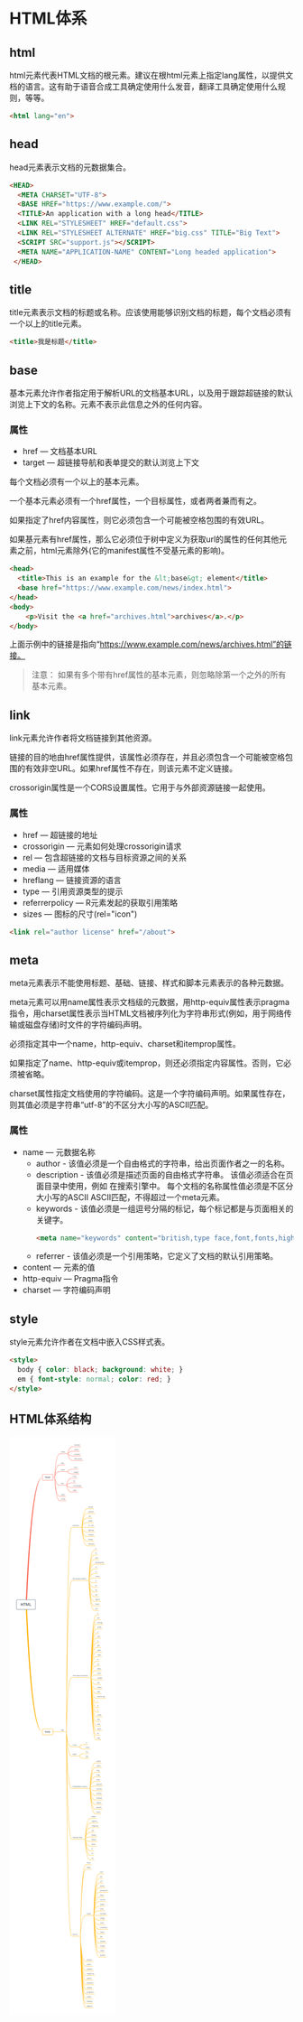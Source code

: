 # HTML体系

## html
html元素代表HTML文档的根元素。建议在根html元素上指定lang属性，以提供文档的语言。这有助于语音合成工具确定使用什么发音，翻译工具确定使用什么规则，等等。
```html
<html lang="en">
```

## head
head元素表示文档的元数据集合。
```html
<HEAD>
  <META CHARSET="UTF-8">
  <BASE HREF="https://www.example.com/">
  <TITLE>An application with a long head</TITLE>
  <LINK REL="STYLESHEET" HREF="default.css">
  <LINK REL="STYLESHEET ALTERNATE" HREF="big.css" TITLE="Big Text">
  <SCRIPT SRC="support.js"></SCRIPT>
  <META NAME="APPLICATION-NAME" CONTENT="Long headed application">
 </HEAD>
```

## title
title元素表示文档的标题或名称。应该使用能够识别文档的标题，每个文档必须有一个以上的title元素。
```html
<title>我是标题</title>
```

## base
基本元素允许作者指定用于解析URL的文档基本URL，以及用于跟踪超链接的默认浏览上下文的名称。元素不表示此信息之外的任何内容。

### 属性
- href — 文档基本URL
- target — 超链接导航和表单提交的默认浏览上下文

每个文档必须有一个以上的基本元素。

一个基本元素必须有一个href属性，一个目标属性，或者两者兼而有之。

如果指定了href内容属性，则它必须包含一个可能被空格包围的有效URL。

如果基元素有href属性，那么它必须位于树中定义为获取url的属性的任何其他元素之前，html元素除外(它的manifest属性不受基元素的影响)。
```html
<head>
  <title>This is an example for the &lt;base&gt; element</title>
  <base href="https://www.example.com/news/index.html">
</head>
<body>
    <p>Visit the <a href="archives.html">archives</a>.</p>
</body>
```
上面示例中的链接是指向“https://www.example.com/news/archives.html”的链接。
> 注意： 如果有多个带有href属性的基本元素，则忽略除第一个之外的所有基本元素。

## link
link元素允许作者将文档链接到其他资源。

链接的目的地由href属性提供，该属性必须存在，并且必须包含一个可能被空格包围的有效非空URL。如果href属性不存在，则该元素不定义链接。

crossorigin属性是一个CORS设置属性。它用于与外部资源链接一起使用。

### 属性
- href — 超链接的地址
- crossorigin — 元素如何处理crossorigin请求
- rel — 包含超链接的文档与目标资源之间的关系
- media — 适用媒体
- hreflang — 链接资源的语言
- type — 引用资源类型的提示
- referrerpolicy — R元素发起的获取引用策略
- sizes — 图标的尺寸(rel="icon")
```html
<link rel="author license" href="/about">
```

## meta
meta元素表示不能使用标题、基础、链接、样式和脚本元素表示的各种元数据。

meta元素可以用name属性表示文档级的元数据，用http-equiv属性表示pragma指令，用charset属性表示当HTML文档被序列化为字符串形式(例如，用于网络传输或磁盘存储)时文件的字符编码声明。

必须指定其中一个name，http-equiv、charset和itemprop属性。

如果指定了name、http-equiv或itemprop，则还必须指定内容属性。否则，它必须被省略。

charset属性指定文档使用的字符编码。这是一个字符编码声明。如果属性存在，则其值必须是字符串“utf-8”的不区分大小写的ASCII匹配。

### 属性
- name — 元数据名称
    - author - 该值必须是一个自由格式的字符串，给出页面作者之一的名称。
    - description - 该值必须是描述页面的自由格式字符串。 该值必须适合在页面目录中使用，例如 在搜索引擎中。 每个文档的名称属性值必须是不区分大小写的ASCII ASCII匹配，不得超过一个meta元素。
    - keywords - 该值必须是一组逗号分隔的标记，每个标记都是与页面相关的关键字。
        ```html
        <meta name="keywords" content="british,type face,font,fonts,highway,highways">
        ```
    - referrer - 该值必须是一个引用策略，它定义了文档的默认引用策略。
- content — 元素的值
- http-equiv — Pragma指令
- charset — 字符编码声明

## style
style元素允许作者在文档中嵌入CSS样式表。
```html
<style>
  body { color: black; background: white; }
  em { font-style: normal; color: red; }
</style>
```

## HTML体系结构
![HTML体系结构](../images/html-full.png)